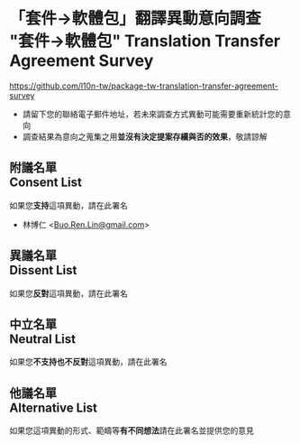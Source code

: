 # 「套件→軟體包」翻譯異動意向調查<br>"套件→軟體包" Translation Transfer Agreement Survey
https://github.com/l10n-tw/package-tw-translation-transfer-agreement-survey

* 請留下您的聯絡電子郵件地址，若未來調查方式異動可能需要重新統計您的意向
* 調查結果為意向之蒐集之用**並沒有決定提案存續與否的效果**，敬請諒解

## 附議名單<br>Consent List
如果您**支持**這項異動，請在此署名

* 林博仁 &lt;<Buo.Ren.Lin@gmail.com>&gt;

## 異議名單<br>Dissent List
如果您**反對**這項異動，請在此署名

## 中立名單<br>Neutral List
如果您**不支持也不反對**這項異動，請在此署名

## 他議名單<br>Alternative List
如果您這項異動的形式、範疇等**有不同想法**請在此署名並提供您的意見
